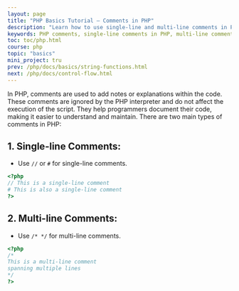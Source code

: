 ```yaml
---
layout: page
title: "PHP Basics Tutorial – Comments in PHP"
description: "Learn how to use single-line and multi-line comments in PHP. This guide explains how to write comments with //, #, and /* */ for better code readability."
keywords: PHP comments, single-line comments in PHP, multi-line comments in PHP, PHP comment syntax, PHP code documentation, using comments in PHP, PHP code readability
toc: toc/php.html
course: php
topic: "basics"
mini_project: tru
prev: /php/docs/basics/string-functions.html
next: /php/docs/control-flow.html 
---
```


In PHP, comments are used to add notes or explanations within the code. These comments are ignored by the PHP interpreter and do not affect the execution of the script. They help programmers document their code, making it easier to understand and maintain. There are two main types of comments in PHP:

## 1. Single-line Comments:
- Use `//` or `#` for single-line comments.

```php
<?php
// This is a single-line comment
# This is also a single-line comment
?>
```

## 2. Multi-line Comments:
- Use `/* */` for multi-line comments.

```php
<?php
/*
This is a multi-line comment
spanning multiple lines
*/
?>
```
